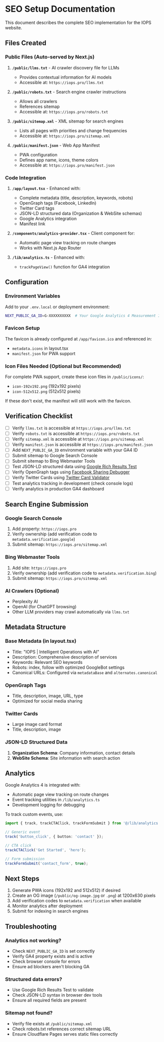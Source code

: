# SEO Setup Documentation

This document describes the complete SEO implementation for the IOPS website.

## Files Created

### Public Files (Auto-served by Next.js)

1. **`/public/llms.txt`** - AI crawler discovery file for LLMs
   - Provides contextual information for AI models
   - Accessible at: `https://iops.pro/llms.txt`

2. **`/public/robots.txt`** - Search engine crawler instructions
   - Allows all crawlers
   - References sitemap
   - Accessible at: `https://iops.pro/robots.txt`

3. **`/public/sitemap.xml`** - XML sitemap for search engines
   - Lists all pages with priorities and change frequencies
   - Accessible at: `https://iops.pro/sitemap.xml`

4. **`/public/manifest.json`** - Web App Manifest
   - PWA configuration
   - Defines app name, icons, theme colors
   - Accessible at: `https://iops.pro/manifest.json`

### Code Integration

1. **`/app/layout.tsx`** - Enhanced with:
   - Complete metadata (title, description, keywords, robots)
   - OpenGraph tags (Facebook, LinkedIn)
   - Twitter Card tags
   - JSON-LD structured data (Organization & WebSite schemas)
   - Google Analytics integration
   - Manifest link

2. **`/components/analytics-provider.tsx`** - Client component for:
   - Automatic page view tracking on route changes
   - Works with Next.js App Router

3. **`/lib/analytics.ts`** - Enhanced with:
   - `trackPageView()` function for GA4 integration

## Configuration

### Environment Variables

Add to your `.env.local` or deployment environment:

```bash
NEXT_PUBLIC_GA_ID=G-XXXXXXXXXX  # Your Google Analytics 4 Measurement ID
```

### Favicon Setup

The favicon is already configured at `/app/favicon.ico` and referenced in:
- `metadata.icons` in layout.tsx
- `manifest.json` for PWA support

### Icon Files Needed (Optional but Recommended)

For complete PWA support, create these icon files in `/public/icons/`:
- `icon-192x192.png` (192x192 pixels)
- `icon-512x512.png` (512x512 pixels)

If these don't exist, the manifest will still work with the favicon.

## Verification Checklist

- [ ] Verify `llms.txt` is accessible at `https://iops.pro/llms.txt`
- [ ] Verify `robots.txt` is accessible at `https://iops.pro/robots.txt`
- [ ] Verify `sitemap.xml` is accessible at `https://iops.pro/sitemap.xml`
- [ ] Verify `manifest.json` is accessible at `https://iops.pro/manifest.json`
- [ ] Add `NEXT_PUBLIC_GA_ID` environment variable with your GA4 ID
- [ ] Submit sitemap to Google Search Console
- [ ] Submit sitemap to Bing Webmaster Tools
- [ ] Test JSON-LD structured data using [Google Rich Results Test](https://search.google.com/test/rich-results)
- [ ] Verify OpenGraph tags using [Facebook Sharing Debugger](https://developers.facebook.com/tools/debug/)
- [ ] Verify Twitter Cards using [Twitter Card Validator](https://cards-dev.twitter.com/validator)
- [ ] Test analytics tracking in development (check console logs)
- [ ] Verify analytics in production GA4 dashboard

## Search Engine Submission

### Google Search Console
1. Add property: `https://iops.pro`
2. Verify ownership (add verification code to `metadata.verification.google`)
3. Submit sitemap: `https://iops.pro/sitemap.xml`

### Bing Webmaster Tools
1. Add site: `https://iops.pro`
2. Verify ownership (add verification code to `metadata.verification.bing`)
3. Submit sitemap: `https://iops.pro/sitemap.xml`

### AI Crawlers (Optional)
- Perplexity AI
- OpenAI (for ChatGPT browsing)
- Other LLM providers may crawl automatically via `llms.txt`

## Metadata Structure

### Base Metadata (in layout.tsx)
- Title: "IOPS | Intelligent Operations with AI"
- Description: Comprehensive description of services
- Keywords: Relevant SEO keywords
- Robots: index, follow with optimized GoogleBot settings
- Canonical URLs: Configured via `metadataBase` and `alternates.canonical`

### OpenGraph Tags
- Title, description, image, URL, type
- Optimized for social media sharing

### Twitter Cards
- Large image card format
- Title, description, image

### JSON-LD Structured Data
1. **Organization Schema**: Company information, contact details
2. **WebSite Schema**: Site information with search action

## Analytics

Google Analytics 4 is integrated with:
- Automatic page view tracking on route changes
- Event tracking utilities in `/lib/analytics.ts`
- Development logging for debugging

To track custom events, use:
```typescript
import { track, trackCTAClick, trackFormSubmit } from '@/lib/analytics';

// Generic event
track('button_click', { button: 'contact' });

// CTA click
trackCTAClick('Get Started', 'hero');

// Form submission
trackFormSubmit('contact_form', true);
```

## Next Steps

1. Generate PWA icons (192x192 and 512x512) if desired
2. Create an OG image (`/public/og-image.jpg` or `.png`) at 1200x630 pixels
3. Add verification codes to `metadata.verification` when available
4. Monitor analytics after deployment
5. Submit for indexing in search engines

## Troubleshooting

### Analytics not working?
- Check `NEXT_PUBLIC_GA_ID` is set correctly
- Verify GA4 property exists and is active
- Check browser console for errors
- Ensure ad blockers aren't blocking GA

### Structured data errors?
- Use Google Rich Results Test to validate
- Check JSON-LD syntax in browser dev tools
- Ensure all required fields are present

### Sitemap not found?
- Verify file exists at `/public/sitemap.xml`
- Check robots.txt references correct sitemap URL
- Ensure Cloudflare Pages serves static files correctly

